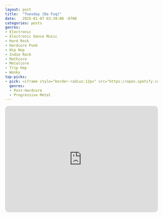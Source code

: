 ```yaml
---
layout: post
title:  "Tuesday (Da Fuq)"
date:   2025-01-07 03:39:00 -0700
categories: posts
genres:
- Electronic
- Electronic Dance Music
- Hard Rock
- Hardcore Punk
- Hip Hop
- Indie Rock
- Mathcore
- Metalcore
- Trip Hop
- Wonky 
top-picks:
- pick: <iframe style="border-radius:12px" src="https://open.spotify.com/embed/album/3cQ4gm6krF07M8llQRZDiR?utm_source=generator" width="100%" height="352" frameBorder="0" allowfullscreen="" allow="autoplay; clipboard-write; encrypted-media; fullscreen; picture-in-picture" loading="lazy"></iframe>
  genres:
  - Post-Hardcore
  - Progressive Metal
---
```

<iframe style="border-radius:12px" src="https://open.spotify.com/embed/playlist/2s86yIylIXptkBd4GYjR2F?utm_source=generator" width="100%" height="352" frameBorder="0" allowfullscreen="" allow="autoplay; clipboard-write; encrypted-media; fullscreen; picture-in-picture" loading="lazy"></iframe>